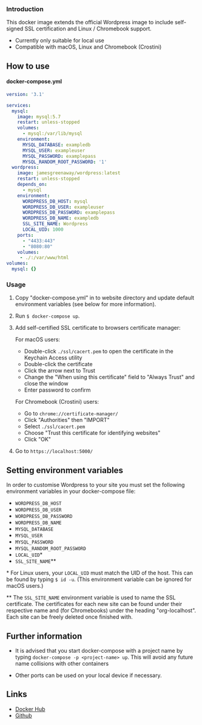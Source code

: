 ### Introduction
This docker image extends the official Wordpress image to include self-signed SSL certification and Linux / Chromebook support.

- Currently only suitable for local use 
- Compatible with macOS, Linux and Chromebook (Crostini)

## How to use

#### docker-compose.yml
```yaml
version: '3.1'

services:
  mysql:
    image: mysql:5.7
    restart: unless-stopped
    volumes:
      - mysql:/var/lib/mysql
    environment:
      MYSQL_DATABASE: exampledb
      MYSQL_USER: exampleuser
      MYSQL_PASSWORD: examplepass
      MYSQL_RANDOM_ROOT_PASSWORD: '1'
  wordpress:
    image: jamesgreenaway/wordpress:latest
    restart: unless-stopped
    depends_on: 
      - mysql
    environment:
      WORDPRESS_DB_HOST: mysql
      WORDPRESS_DB_USER: exampleuser
      WORDPRESS_DB_PASSWORD: examplepass
      WORDPRESS_DB_NAME: exampledb
      SSL_SITE_NAME: Wordpress
      LOCAL_UID: 1000
    ports:
      - "4433:443"
      - "8080:80"
    volumes:
     - ./:/var/www/html
volumes: 
  mysql: {}
```

### Usage
1. Copy "docker-compose.yml" in to website directory and update default environment variables (see below for more information).

1. Run ```$ docker-compose up```.

1. Add self-certified SSL certificate to browsers certificate manager:

   For macOS users:
   * Double-click ```./ssl/cacert.pem``` to open the certificate in the Keychain Access utility
   * Double-click the certificate
   * Click the arrow next to Trust
   * Change the "When using this certificate" field to "Always Trust" and close the window
   * Enter password to confirm
    
   For Chromebook (Crostini) users:
   * Go to ```chrome://certificate-manager/```
   * Click "Authorities" then "IMPORT"
   * Select ```./ssl/cacert.pem```
   * Choose "Trust this certificate for identifying websites"
   * Click "OK"
    
1. Go to ```https://localhost:5000/```

## Setting environment variables

In order to customise Wordpress to your site you must set the following environment variables in your docker-compose file: 

* ```WORDPRESS_DB_HOST```
* ```WORDPRESS_DB_USER```
* ```WORDPRESS_DB_PASSWORD```
* ```WORDPRESS_DB_NAME```
* ```MYSQL_DATABASE```
* ```MYSQL_USER```
* ```MYSQL_PASSWORD```
* ```MYSQL_RANDOM_ROOT_PASSWORD```
* ```LOCAL_UID```\*
* ```SSL_SITE_NAME```\**

\* For Linux users, your ```LOCAL_UID``` must match the UID of the host.  This can be found by typing ```$ id -u```. (This environment variable can be ignored for macOS users.)

\** The ```SSL_SITE_NAME``` environment variable is used to name the SSL certificate.  The certificates for each new site can be found under their respective name and (for Chromebooks) under the heading "org-localhost".  Each site can be freely deleted once finished with. 

## Further information
* It is advised that you start docker-compose with a project name by typing ```docker-compose -p <project-name> up```. This will avoid any future name collisions with other containers

* Other ports can be used on your local device if necessary.

## Links

* [Docker Hub](https://hub.docker.com/r/jamesgreenaway/wordpress)
* [Github](https://github.com/JamesGreenaway/wordpress) 

